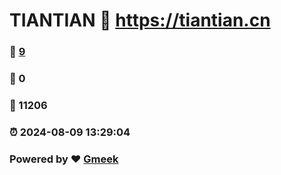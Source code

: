 # TIANTIAN :link: https://tiantian.cn 
### :page_facing_up: [9](https://tiantian.cn/tag.html) 
### :speech_balloon: 0 
### :hibiscus: 11206 
### :alarm_clock: 2024-08-09 13:29:04 
### Powered by :heart: [Gmeek](https://github.com/Meekdai/Gmeek)
